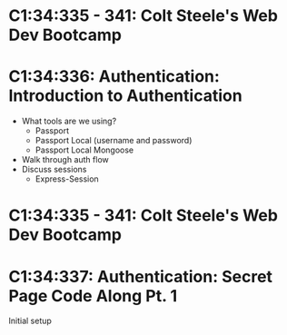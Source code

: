 # C1:34:335 - 341: Colt Steele's Web Dev Bootcamp
# C1:34:336: Authentication: Introduction to Authentication
   - What tools are we using?
      - Passport
      - Passport Local (username and password)
      - Passport Local Mongoose
   - Walk through auth flow
   - Discuss sessions
      - Express-Session

# C1:34:335 - 341: Colt Steele's Web Dev Bootcamp
# C1:34:337: Authentication: Secret Page Code Along Pt. 1
   Initial setup